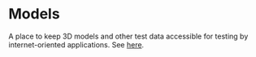 # Models

A place to keep 3D models and other test data accessible for testing by internet-oriented applications.
See [here](http://howard-stearns.github.io/models).